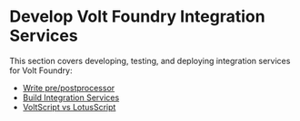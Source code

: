 # Develop Volt Foundry Integration Services

This section covers developing, testing, and deploying integration services for Volt Foundry:

- [Write pre/postprocessor](prepostprocessor.md)
- [Build Integration Services](integrations/index.md)
- [VoltScript vs LotusScript](ls-to-vs/index.md)

